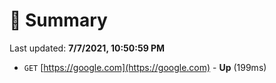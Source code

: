 # 📖 Summary
Last updated: **7/7/2021, 10:50:59 PM**

- `GET` [https://google.com](https://google.com) - **Up** (199ms)
